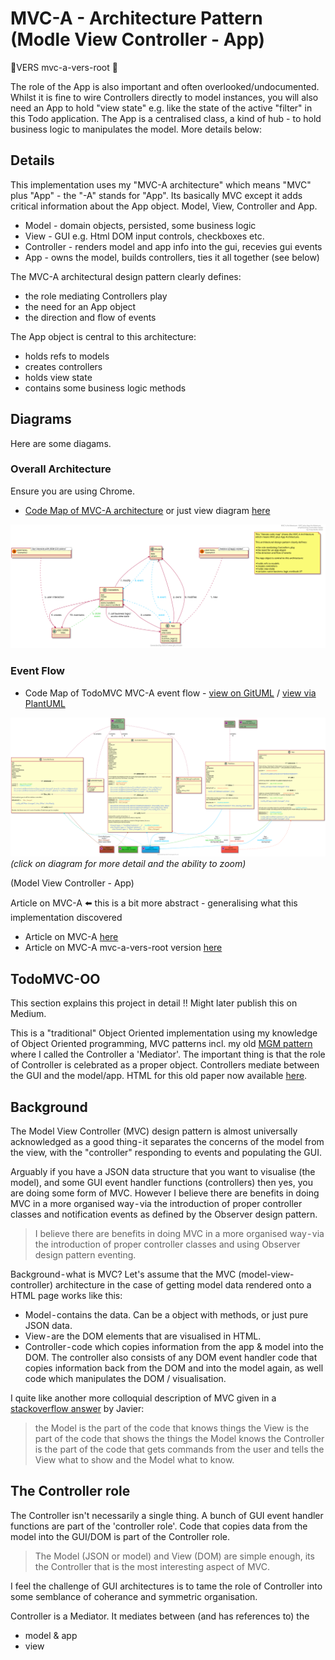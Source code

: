 # MVC-A - Architecture Pattern (Modle View Controller - App)

🦀VERS mvc-a-vers-root 🦀

The role of the App is also important and often overlooked/undocumented. Whilst it is fine to wire Controllers directly to model instances, you will also need an App to hold "view state" e.g. like the state of the active "filter" in this Todo application.  The App is a centralised class, a kind of hub - to hold business logic to manipulates the model. More details below:

## Details

This implementation uses my "MVC-A architecture" which means "MVC" plus "App" - the "-A" stands for "App".  Its basically MVC except it adds critical information about the App object.  Model, View, Controller and App.

* Model - domain objects, persisted, some business logic
* View - GUI e.g. Html DOM input controls, checkboxes etc.
* Controller - renders model and app info into the gui, recevies gui events
* App - owns the model, builds controllers, ties it all together (see below)

The MVC-A architectural design pattern clearly defines:

* the role mediating Controllers play
* the need for an App object
* the direction and flow of events

The App object is central to this architecture:

* holds refs to models
* creates controllers
* holds view state
* contains some business logic methods



## Diagrams

Here are some diagams.

### Overall Architecture

Ensure you are using Chrome.

- [Code Map of MVC-A architecture](https://www.gituml.com/viewz/136) or just view diagram [here](https://www.plantuml.com/plantuml/svg/dLLjRzis4FukmF_XuWQO7IIAutNpQYW2qWGD2ZJRq2pzD22WgPF5XI85aghg5VtlErAIhTWfXkr3eFZuy7dkZNTH5FtmGJWqp25SwmpXZbLGCcwqZQAZl5RS2QsWH5VeR7AiM8cdS5mnmqfxEHvFepY637D8wZHPfU4yEL-boNcTJZhO5E8uEaALzMn3uYy6yybnXjOHxPDGsUNO_o3Y8v7399ZWyXB6LjU68zaJhgKsou-OfIGQhdgrv3pOKrAI5eUe3h8zLfd8z_qvvZvsakdk6RrXygsiCKsi-1kN5w_JSOTQ3M0tp3pTIyhThM6R7ZhVGjS3wCk8rOkQ_MarEFszDfLyvax4KL7b8DVQVsvHXJ9ciDh0hN0FfOIcQUArS7KfOwxBKJIAk6JMmXsHI_WwYW0ovfZ_MdJ4OaVHjntiMYjdj9HaRy6iglodzDVzF-jQ-0z-9ayU2wOoWawcWLQNZmVc0VLLLRMKMwxF0XkmZYBmlrOKLCkqggrGQEsZr6l1BruopYTJUCR-oNCb2Tm-l8TpkFdj3jBKomN8AFBYPsSfZ4_6NIgMC8z1Dyhk3lk3NsBleyW5qc5hZECq1F3g1h6wVzhueX6oRugTCNqJjydfsy-h3xCw55fqGfkXp13y_-JwU8PCI_Wn1cwGajr5_D-rzeJse_Aa8IREfDpM2qAzpk5F1OnpRnYM_P0b5789hmVUVWToCQFqCQ4S_H4gM0-2-Y1AUgg8QXVIrfJ-7FjEwIFoBXv03fBRjjizlKHcXBw01Duh2aPn19tx751djfvda593JkvFNxrxjrZCPbCVj75Ge47gpdsgEL4zM7hMmhznnfs5HhWYzBBlQjw6zM-aesZdMzotBIKh1eNDxd3U7dQf_2c6UYXD8x9zDue63J0BlxvPp1UZw8z2M1ZBVds44LgoQWosq8q5Lz0s-NHzTWLNXXU4ugucjqPHKmXUq4fXode0LB9k1y8G5tl1eC1sLYPfsLYnLb0nFwuKS8dCo8tVGRx1blxMIP2cx90xc0dcX5e_wuDAiaqFKqYboRK1fe8FUlKNIVMdcJ3OBYgQOf1BtVYwXZQmhOCuk0NahH_Ata-dYU2vzzXvLsYPMQ35Ppqg343hxLsBzxMLOHptyE4xEGaGt-XWTObxhwjRrdINTXpucddP0bc6XaRBOKNElb-5KoeNbbN1QEtiP_4Z9PX4QDjSgMm3Rslvn60-cy-2SAiN_GC0)

![mvc-a-architecture](https://raw.githubusercontent.com/tcab/pagestest/master/docs/images/mvc-a-architecture.svg?sanitize=true)

### Event Flow

- Code Map of TodoMVC MVC-A event flow - [view on GitUML](https://www.gituml.com/viewz/134) / [view via PlantUML](https://www.plantuml.com/plantuml/svg/pLXRJ-D657ucKlx3R8eKKeMWLdsYmH85IbVBqXMmKYjLiXpx99aozhZsc6oA-EyzStF6YPqum4Dt9UAnPyxrEz-PcP05UKukU28opXXa3ppY7mN4vBb3y5-GfketvX4mFuEf6iqAQdzz6gb7WUiU84vP842zIBYWqwK_BP9GZKEUv28hGi6peu5wCw59vCCJ928tRmIVpHYO0KHKq6Js6JKxRpx1iaZDk4WZr6O64Q1ulZGZ7yq50JvQQD_G98TCE6yc1MMHUKO_6HfBcG1hddO01o-TJYTS2zDl44IGhGN9XcNJLPxuZuxXsizpnXga_ygvQ9G-LHyhiTPsD-WsWRdWk013OZtMQ_oGqV2nygfka44IMRFQXESI9iNiieXJcJsMjuxJb6Tn8Co0yPbrWURex1AJYc8naLDUOuIs8InjoFs_Sp8U8t8B1fw7Z-Jeyv1duPn60u8llhiCiiTx2AupWCIOM0ZArCFLxSFLdV_fwayzkhyu_t9L3e-FZvN6ggxHgAwEJfL90QAFU5jN64Yrdcz0qdh-Uawg2rNmrehV5rGmZJ0_jF1HGrFqcmbKAsgUmpNqhO-3t8zeA4h8oczbyZDHIR7cebSarwIjN8_XQKYJqiCdI1XFM2EQerwhqI73eApu_Wt5v67zOe8Y89-3bCH1cF6yq_aWALDGdf0On9n7HuT94CEG7AP15iJvMQytwA3b4Kp9kF364qzz7vzClF59uHsPQGFqhlC1ozPASmL_Go8_EfJ4W68VaORFUdA0WZ_GAJbIhyZP6UdblCX2mFVZa3EUdTv1vA5IjLHg6v-eznvgOZcuiyoKydCIqUcwFOUXz1tLc7N8KW7xXHNWZNFwBvp-y9FNCxCcpZGLPybzrrcmj5D_BAVEdAdrCoQrEktNrFdwfSWGfguvdH2nW6MdMPXSGwBI6979abnJyJLcPB5OZ6PK534R8SoxdQx1qtcQakTkvw1IDLqD_oYoZnRxNGiW-T3j62pqdCMz8K4iIFcAeYH8oO9cs3F9CM4q5v38P-HK8kQG0z4u9ZmiCZMB9l83oPSuDUwQbehmo204-YHdY3dDzR8XELA_0tBcaMVrOMHCLUznWDN3HjECnmFoKffry_7-uUfMLei9wGD7XkUUNXlvSj-0fH1RgDXrpP1GGK8VOgaL0wSSlr7kOdFg6S742iOeIPasVhZ0naqAqdyNb34Y0F_0Q3QokLsHAGepcmtRYb11o8j4k59-kVlz_FBY_Fv1ie6n_uR6e0Z1m-RdQ-O9vq4oWsZbCI4h8TlzTdYaXm8r5H8Z4FsIQHbK0QFZiUbpY4BGYo0d0IOyBvWWVEh01bsMu6YNDOqH9vW9NxmseF-_O5gHDgGtF710P2fO8WYZGcHOt5s82Qagmm1fLOL7LnZe-hAq1f3UFowLdMWAdTBQyj2M6wbIFdmB8HKamnWJjK4glmrjS7KfW_5GJtgYi21rZW-sfM0F8zyZW-qJQ8rnwrv6TqXuAjkDoUGx8U9bnUfrHwSLB7OIzy63peisNWB44fXXQuKNx2D09BLgZ6cxf9T3ifX31bZ5Jh7UKqYImDCxU58RNp3TeYeRHMoKwcZbp0QNxu66_Vj0xQgAQ_NGUMF_Q0BIo3dG3jw_HxstYchocnIiuEaSc2lmrAyLDAw_VYGuaWeLK8i4Tnk0Zqk7ZLJReEuvJ8dvUbkcye-zqLExkWL-QjVjHD1UWSyWva_m2WWDoJJ0BVD-QQxLrW9CxwTi9wnSLIjqwGaIM8fuIdGPmP7gZeRmG48h9PBMHfWuRVF57CB7V3Lj99OfA1IcaCbR0oJAUI088Y-3Vmh4PUGGrorosgd6fRP8paER6ZP14knO1yQW8PaKGa_fcikGsjqIbUU2961ccUcYsuCjJrkEF_B8jGaUFCcDoCd9_gIxNRSyiTKPi84dfTyne0rpDwi-QD9RhSZUO5rjgyAjRSpsEgrbIwvfEwttBQzlaM_a-xhjokQ9pToNcVSlRsqoTKJNHkag1UujfA87dOG3LQkJ33VQOP0BCkEWMelQPMDrMdtkHdlNKMmNVdR7ui3T7zOouP0yz_M7lkQRaHwz37xUIOZMzZjrrvgxkx40TtX399YGZVGfIP9FKiGJ_2RvofuxSh848UDahzT6CfXEJRXRrEOZOdCCMvJ-lYUlXlPLGOcw0gniIouqSUFcDz6xvwNQXnZoBWFIHzOM8gF8u0WWi_ML9z9-UG7P9zXJ-kgkih_T-NSjvNPdb-Uea3SrFiD2EDMTLTUFoca_3SB7O0RwxaVUJjv1A12Fwe9IqPrE-tg-qBYnmfsvnxogt6Fg99FdbvM03TRRBg6aougGZPXj5-A4koAcMi3RPUYQLylxAcJolxo76wiRrBMe6C_rZEDZhyPjnxLJTQ7tLq9oBDYSV8-FuudNlc786rjp3aCXEj7o8d1e35kPiHcuId1g324hIrgXLjcoiaB2JSUgvdGhGxVTeiPbpH5lMB2MQvFFgc6ckylfs_BLiAIz9sQHJ4YzMPY8ZTbDMTdQZ6ms5BiLkMm6ga6gFMKPdrR8A6U_6HvhcfjIsKRdZYuYjNN-0m00)

![todomvc_events](https://raw.githubusercontent.com/abulka/todomvc-oo/master/docs/images/todomvc_events.svg?sanitize=true)
*(click on diagram for more detail and the ability to zoom)*





(Model View Controller - App)

Article on MVC-A  ⬅️ this is a bit more abstract - generalising what this implementation discovered
- Article on MVC-A [here](https://abulka.github.io/todomvc-oo/mvc-a)
- Article on MVC-A mvc-a-vers-root version [here](mvc-a-vers-root.md)

## TodoMVC-OO

This section explains this project in detail !!  Might later publish this on Medium.

This is a "traditional" Object Oriented implementation using my knowledge of Object Oriented programming, MVC patterns incl. my old [MGM pattern](http://www.andypatterns.com/index.php/design_patterns/model_gui_mediator_pattern/) where I called the Controller a 'Mediator'. The important thing is that the role of Controller is celebrated as a proper object. Controllers mediate between the GUI and the model/app. HTML for this old paper now available [here](https://abulka.github.io/todomvc-oo/pdf_as_html/andybulkamodelguimediatorpattern.html).





## Background

The Model View Controller (MVC) design pattern is almost universally acknowledged as a good thing - it separates the concerns of the model from the view, with the "controller" responding to events and populating the GUI.

Arguably if you have a JSON data structure that you want to visualise (the model), and some GUI event handler functions (controllers) then yes, you are doing some form of MVC. However I believe there are benefits in doing MVC in a more organised way - via the introduction of proper controller classes and notification events as defined by the Observer design pattern.

> I believe there are benefits in doing MVC in a more organised way - via the introduction of proper controller classes and using Observer design pattern eventing.

Background - what is MVC?
Let's assume that the MVC (model-view-controller) architecture in the case of getting model data rendered onto a HTML page works like this:
- Model - contains the data. Can be a object with methods, or just pure JSON data.
- View - are the DOM elements that are visualised in HTML.
- Controller - code which copies information from the app & model into the DOM. The controller also consists of any DOM event handler code that copies information back from the DOM and into the model again, as well code which manipulates the DOM / visualisation.

I quite like another more colloquial description of MVC given in a [stackoverflow answer](https://stackoverflow.com/questions/2626803/mvc-model-view-controller-can-it-be-explained-in-simple-terms) by Javier:

> the Model is the part of the code that knows things
> the View is the part of the code that shows the things the Model knows
> the Controller is the part of the code that gets commands from the user and tells the View what to show and the Model what to know.

## The Controller role
The Controller isn't necessarily a single thing. A bunch of GUI event handler functions are part of the 'controller role'. Code that copies data from the model into the GUI/DOM is part of the Controller role.

> The Model (JSON or model) and View (DOM) are simple enough, its the Controller that is the most interesting aspect of MVC.

I feel the challenge of GUI architectures is to tame the role of Controller into some semblance of coherance and symmetric organisation.

Controller is a Mediator. It mediates between (and has references to) the
* model & app
* view


